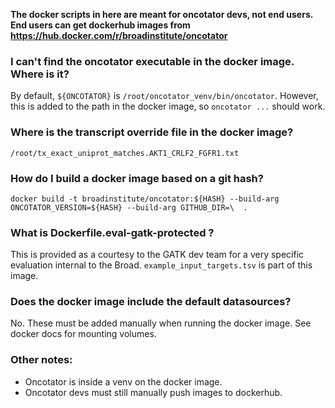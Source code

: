 
**The docker scripts in here are meant for oncotator devs, not end users.  End users can get dockerhub images from https://hub.docker.com/r/broadinstitute/oncotator**

### I can't find the oncotator executable in the docker image.  Where is it?

By default, ``${ONCOTATOR}`` is ``/root/oncotator_venv/bin/oncotator``.  However, this is added to the path in the docker image, so ``oncotator ...`` should work.

### Where is the transcript override file in the docker image?

``/root/tx_exact_uniprot_matches.AKT1_CRLF2_FGFR1.txt``

### How do I build a docker image based on a git hash?
``docker build -t broadinstitute/oncotator:${HASH} --build-arg ONCOTATOR_VERSION=${HASH} --build-arg GITHUB_DIR=\  .``

### What is Dockerfile.eval-gatk-protected ? 

This is provided as a courtesy to the GATK dev team for a very specific evaluation internal to the Broad.  ``example_input_targets.tsv`` is part of this image.

### Does the docker image include the default datasources?

No.  These must be added manually when running the docker image.  See docker docs for mounting volumes.

### Other notes:
- Oncotator is inside a venv on the docker image.
- Oncotator devs must still manually push images to dockerhub. 